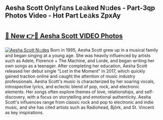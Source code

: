 ## Aesha Scott Onlyf𝚊ns Le𝚊ked N𝚞des - Part-3qp Photos Video - Hot Part Le𝚊ks ZpxAy

# <h2><a href="http://ab56801.deff.icu/?id=Aesha+Scott">🔗 New 👉🔴 Aesha Scott VIDEO Photos</a></h2>

[![Aesha Scott N𝚞des](https://i.imgur.com/rIISA9y.gif)](http://ab56801.deff.icu/?id=Aesha+Scott)
Born in 1995, Aesha Scott grew up in a musical family and began singing at a young age. She was heavily influenced by artists such as Adele, Florence + The Machine, and Lorde, and began writing her own songs as a teenager. After completing her education, Aesha Scott released her debut single "Lost in the Moment" in 2017, which quickly gained traction online and caught the attention of music industry professionals. Aesha Scott's music is characterized by her soaring vocals, introspective lyrics, and eclectic blend of pop, rock, and electronic elements. Her songs often explore themes of love, relationships, and self-discovery, with a focus on storytelling and emotional authenticity. Aesha Scott's influences range from classic rock and pop to electronic and indie music, and she has cited artists such as Radiohead, Björk, and St. Vincent as key inspirations.
